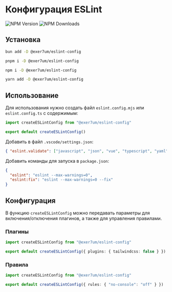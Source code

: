 # Конфигурация ESLint

![NPM Version](https://img.shields.io/npm/v/%40exer7um%2Feslint-config?color=%232563EB)
![NPM Downloads](https://img.shields.io/npm/dt/%40exer7um%2Feslint-config?color=%232563EB)

## Установка

```bash
bun add -D @exer7um/eslint-config
```

```bash
pnpm i -D @exer7um/eslint-config
```

```bash
npm i -D @exer7um/eslint-config
```

```bash
yarn add -D @exer7um/eslint-config
```

## Использование

Для использования нужно создать файл `eslint.config.mjs` или `eslint.config.ts` с содержимым:

```ts
import createESLintConfig from "@exer7um/eslint-config"

export default createESLintConfig()
```

Добавить в файл `.vscode/settings.json`:

```json
{ "eslint.validate": ["javascript", "json", "vue", "typescript", "yaml"] }
```

Добавить команды для запуска в `package.json`:

```json
{
  "eslint": "eslint --max-warnings=0",
  "eslint:fix": "eslint --max-warnings=0 --fix"
}
```

## Конфигурация

В функцию `createESLintConfig` можно передавать параметры для включения/отключения плагинов, а также для управления правилами.

### Плагины

```ts
import createESLintConfig from "@exer7um/eslint-config"

export default createESLintConfig({ plugins: { tailwindcss: false } })
```

### Правила

```ts
import createESLintConfig from "@exer7um/eslint-config"

export default createESLintConfig({ rules: { "no-console": "off" } })
```
